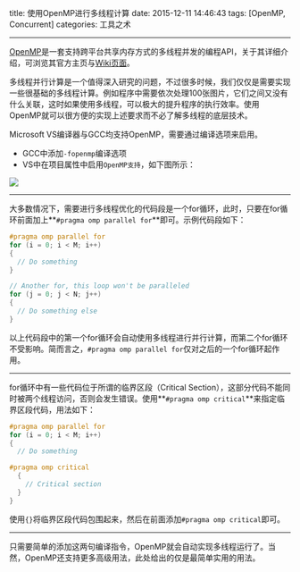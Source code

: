 title: 使用OpenMP进行多线程计算
date: 2015-12-11 14:46:43
tags: [OpenMP, Concurrent]
categories: 工具之术

---

[OpenMP](http://openmp.org/)是一套支持跨平台共享内存方式的多线程并发的编程API，关于其详细介绍，可浏览其官方主页与[Wiki页面](https://zh.wikipedia.org/wiki/OpenMP)。

多线程并行计算是一个值得深入研究的问题，不过很多时候，我们仅仅是需要实现一些很基础的多线程计算。例如程序中需要依次处理100张图片，它们之间又没有什么关联，这时如果使用多线程，可以极大的提升程序的执行效率。使用OpenMP就可以很方便的实现上述要求而不必了解多线程的底层技术。

<!--more-->

Microsoft VS编译器与GCC均支持OpenMP，需要通过编译选项来启用。
- GCC中添加`-fopenmp`编译选项
- VS中在项目属性中启用`OpenMP支持`，如下图所示：

![](https://gmf.shengnengjin.cn/C20151211153251.png)

----------

大多数情况下，需要进行多线程优化的代码段是一个for循环，此时，只要在for循环前面加上**`#pragma omp parallel for`**即可。示例代码段如下：
```C
#pragma omp parallel for
for (i = 0; i < M; i++)
{
  // Do something
}

// Another for, this loop won't be paralleled
for (j = 0; j < N; j++)
{
  // Do something else
}
```
以上代码段中的第一个for循环会自动使用多线程进行并行计算，而第二个for循环不受影响。简而言之，`#pragma omp parallel for`仅对之后的一个for循环起作用。

----------

for循环中有一些代码位于所谓的临界区段（Critical Section），这部分代码不能同时被两个线程访问，否则会发生错误。使用**`#pragma omp critical`**来指定临界区段代码，用法如下：
```C
#pragma omp parallel for
for (i = 0; i < M; i++)
{
  // Do something

#pragma omp critical
  {
    // Critical section
  }
}
```
使用`{}`将临界区段代码包围起来，然后在前面添加`#pragma omp critical`即可。

----------

只需要简单的添加这两句编译指令，OpenMP就会自动实现多线程运行了。当然，OpenMP还支持更多高级用法，此处给出的仅是最简单实用的用法。
